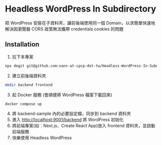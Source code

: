 # Headless WordPress In Subdirectory
把 WordPress 安裝在子資料夾，讓前後端使用同一個 Domain，以求簡單快速地解決因瀏覽器 CORS 政策無法攜帶 credentials cookies 的問題

## Installation
1. 拉下本專案
``` bash
npx degit git@github.com:vann-at-cpcp-dot-tw/Headless-WordPress-In-Subdirectory.git
```

2. 建立前後端資料夾
``` bash
mkdir backend frontend
```

3. 起 Docker 服務 (會順便將 WordPress 檔案下載回來)
```bash
docker compose up
```
4. 將 backend-sample 內的必要設定檔，同步到 backend 資料夾
5. 進入 [http://localhost:9001/backend](http://localhost:9001/backend) 將 WordPress 初始化
6. 將前端專案(如：Next.js、Create React App)放入 frontend 資料夾，並啟動前端服務
7. 快樂使用 Headless WordPress
